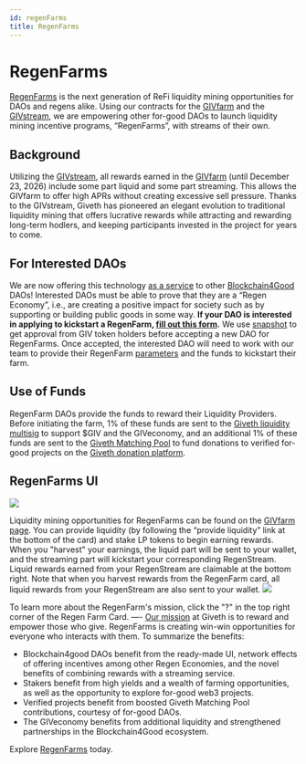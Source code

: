 ```yaml
---
id: regenFarms
title: RegenFarms
---
```



# RegenFarms
[RegenFarms](https://giveth.io/givfarm) is the next generation of ReFi liquidity mining opportunities for DAOs and regens alike. Using our contracts for the [GIVfarm](https://giveth.io/givfarm) and the [GIVstream](https://giveth.io/givstream), we are empowering other for-good DAOs to launch liquidity mining incentive programs, “RegenFarms”, with streams of their own.
## Background
Utilizing the [GIVstream](https://docs.giveth.io/giveconomy/givstream), all rewards earned in the [GIVfarm](https://giveth.io/givfarm) (until December 23, 2026) include some part liquid and some part streaming. This allows the GIVfarm to offer high APRs without creating excessive sell pressure. Thanks to the GIVstream, Giveth has pioneered an elegant evolution to traditional liquidity mining that offers lucrative rewards while attracting and rewarding long-term hodlers, and keeping participants invested in the project for years to come. 
## For Interested DAOs
We are now offering this technology [as a service](https://forum.giveth.io/t/crazy-idea-stream-as-a-service-giviverse-multiverse-now-called-regenfarms/295) to other [Blockchain4Good](https://twitter.com/search?q=%23blockchain4good&src=typed_query) DAOs! Interested DAOs must be able to prove that they are a “Regen Economy”, i.e., are creating a positive impact for society such as by supporting or building public goods in some way. **If your DAO is interested in applying to kickstart a RegenFarm, [fill out this form](https://giveth.typeform.com/regenfarms).**
We use [snapshot](https://snapshot.org/#/giv.eth/) to get approval from GIV token holders before accepting a new DAO for RegenFarms. Once accepted, the interested DAO will need to work with our team to provide their RegenFarm [parameters](https://www.notion.so/giveth/Regen-Farm-Parameters-a5b474e75f334d03ad1c1c43f5d923d4) and the funds to kickstart their farm.
## Use of Funds
RegenFarm DAOs provide the funds to reward their Liquidity Providers. Before initiating the farm, 1% of these funds are sent to the [Giveth liquidity multisig](https://blockscout.com/xdai/mainnet/address/0xf924fF0f192f0c7c073161e0d62CE7635114e74f/transactions) to support $GIV and the GIVeconomy, and an additional 1% of these funds are sent to the [Giveth Matching Pool](https://giveth.io/project/donation-eth) to fund donations to verified for-good projects on the [Giveth donation platform](https://giveth.io/projects).
## RegenFarms UI
![](https://i.imgur.com/Di5ia7O.png)

Liquidity mining opportunities for RegenFarms can be found on the [GIVfarm page](https://giveth.io/givfarm). You can provide liquidity (by following the “provide liquidity” link at the bottom of the card) and stake LP tokens to begin earning rewards. When you "harvest" your earnings, the liquid part will be sent to your wallet, and the streaming part will kickstart your corresponding RegenStream. Liquid rewards earned from your RegenStream are claimable at the bottom right. Note that when you harvest rewards from the RegenFarm card, all liquid rewards from your RegenStream are also sent to your wallet.
![](https://i.imgur.com/2F50VgM.png)

To learn more about the RegenFarm's mission, click the "?" in the top right corner of the Regen Farm Card.
—-
[Our mission](https://docs.giveth.io/whatisgiveth/) at Giveth is to reward and empower those who give. RegenFarms is creating win-win opportunities for everyone who interacts with them. To summarize the benefits:

- Blockchain4good DAOs benefit from the ready-made UI, network effects of offering incentives among other Regen Economies, and the novel benefits of combining rewards with a streaming service.
- Stakers benefit from high yields and a wealth of farming opportunities, as well as the opportunity to explore for-good web3 projects.
- Verified projects benefit from boosted Giveth Matching Pool contributions, courtesy of for-good DAOs.
- The GIVeconomy benefits from additional liquidity and strengthened partnerships in the Blockchain4Good ecosystem.

Explore [RegenFarms](https://giveth.io/givfarm) today.

